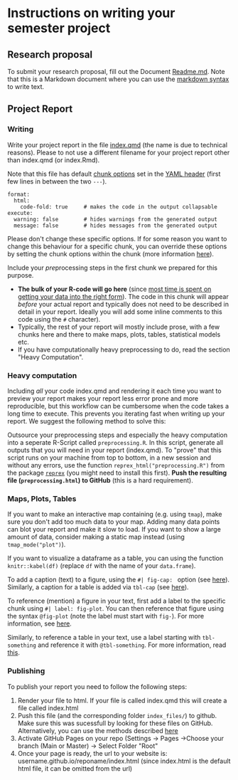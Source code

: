 

# Instructions on writing your semester project

## Research proposal

To submit your research proposal, fill out the Document [Readme.md]([Readme.md]). Note that this is a Markdown document where you can use the [markdown syntax](https://www.markdownguide.org/basic-syntax/) to write text. 

## Project Report


### Writing

Write your project report in the file [index.qmd](index.qmd) (the name is due to technical reasons). Please to not use a different filename for your project report other than index.qmd (or index.Rmd). 

Note that this file has default [chunk options](https://quarto.org/docs/reference/cells/cells-knitr.html#cell-output) set in the [YAML header](https://quarto.org/docs/get-started/hello/rstudio.html#yaml-header) (first few lines in between the two `---`). 

```
format:
  html:
    code-fold: true     # makes the code in the output collapsable
execute:
  warning: false        # hides warnings from the generated output
  message: false        # hides messages from the generated output
```

Please don't change these specific options. If for some reason you want to change this behaviour for a specific chunk, you can override these options by setting the chunk options within the chunk (more information [here](https://quarto.org/docs/get-started/hello/rstudio.html#code-chunks)). 

Include your *pre*processing steps in the first chunk we prepared for this purpose. 
- **The bulk of your R-code will go here** (since [most time is spent on getting your data into the right form](https://www.forbes.com/sites/gilpress/2016/03/23/data-preparation-most-time-consuming-least-enjoyable-data-science-task-survey-says/)).  The code in this chunk will appear *before* your actual report and typically does not need to be described in detail in your report. Ideally you will add some inline comments to this code using the `#` character). 
- Typically, the rest of your report will mostly include prose, with a few chunks here and there to make maps, plots, tables, statistical models etc.
- If you have computationally heavy preprocessing to do, read the section "Heavy Computation". 

### Heavy computation

Including *all* your code index.qmd and rendering it each time you want to preview your report makes your report less error prone and more reproducible, but this workflow can be cumbersome when the code takes a long time to execute. This prevents you iterating fast when writing up your report. We suggest the following method to solve this:

Outsource your preprocessing steps and especially the heavy computation into a seperate R-Script called `preprocessing.R`. In this script, generate all outputs that you will need in your report (index.qmd). To "prove" that this script runs on your machine from top to bottom, in a new session and without any errors, use the function `reprex_html("preprocessing.R")` from the package [`reprex`](https://reprex.tidyverse.org/) (you might need to install this first). **Push the resulting file (`preprocessing.html`) to GitHub** (this is a hard requirement).

### Maps, Plots, Tables

If you want to make an interactive map containing (e.g. using `tmap`), make sure you don't add too much data to your map. Adding many data points can blot your report and make it slow to load. If you want to show a large amount of data, consider making a static map instead (using `tmap_mode("plot")`). 

If you want to visualize a dataframe as a table, you can using the function `knitr::kabel(df)` (replace `df` with the name of your `data.frame`). 

To add a caption (text) to a figure, using the `#| fig-cap: ` option (see [here](https://quarto.org/docs/reference/cells/cells-knitr.html#figures)). Similarly, a caption for a table is added via `tbl-cap` (see [here](https://quarto.org/docs/reference/cells/cells-knitr.html#tables)). 

To reference (mention) a figure in your text, first add a label to the specific chunk using `#| label: fig-plot`. You can then reference that figure using the syntax `@fig-plot` (note the label must start with `fig-`). For more information, see [here](https://quarto.org/docs/authoring/cross-references.html#computations). 

Similarly, to reference a table in your text, use a label starting with `tbl-something` and reference it with `@tbl-something`. For more information, read [this](https://quarto.org/docs/authoring/cross-references.html#computations-1).


### Publishing

To publish your report you need to follow the following steps:

1. Render your file to html. If your file is called index.qmd this will create a file called index.html
2. Push this file (and the corresponding folder `index_files/`) to github. Make sure this was sucessfull by looking for these files on GitHub. Alternatively, you can use the methods described [here](https://quarto.org/docs/publishing/github-pages.html)
3. Activate GitHub Pages on your repo (Settings → Pages →Choose your branch (Main or Master) → Select Folder "Root"
4. Once your page is ready, the url to your website is: username.github.io/reponame/index.html (since index.html is the default html file, it can be omitted from the url)


